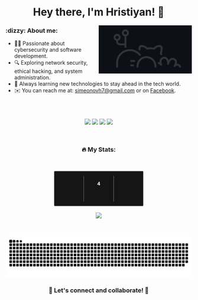 <h1 align="center">
  Hey there, I'm Hristiyan! 👋
</h1>

<div>
  <img align="right" alt="Coding" width="50%"  
       src="https://github.com/Hristiyan22/Hristiyan22/blob/main/images/gif123.gif">
 </div>
 
<h3> :dizzy: About me:</h3>

- 👨‍💻 Passionate about cybersecurity and software development.
- 🔍 Exploring network security, ethical hacking, and system administration.
- 🎯 Always learning new technologies to stay ahead in the tech world. 
- ✉️ You can reach me at: <a href="mailto:simeonovh7@gmail.com">simeonovh7@gmail.com</a> or on <a href="https://www.facebook.com/hristian.simeonov.58/?locale=bg_BG">Facebook</a>.

<br>
<br>

<p align="center">
  <img src="https://img.shields.io/badge/-PYTHON-3776AB?style=for-the-badge&logo=python&logoColor=white" />
  <img src="https://img.shields.io/badge/-SQL-4479A1?style=for-the-badge&logo=postgresql&logoColor=white" />
  <img src="https://img.shields.io/badge/-LINUX-FCC624?style=for-the-badge&logo=linux&logoColor=black" />
  <img src="https://img.shields.io/badge/-GitHub-181717?style=for-the-badge&logo=github&logoColor=white" />
</p>

<br>

### <p align="center"> 🔥 My Stats: </p>
<br>
<p align="center">
  <img width="48%" src="https://github.com/Hristiyan22/Hristiyan22/blob/main/images/streak.svg" />
</p>

<p align="center">
  <img src="https://github-readme-stats.vercel.app/api/top-langs/?username=Hristiyan22&theme=dark&hide_border=false&include_all_commits=true&count_private=false&layout=compact" />
</p>

<br>

<p align="center">
  <picture>
    <source media="(prefers-color-scheme: dark)" srcset="https://raw.githubusercontent.com/Hristiyan22/Hristiyan22/output/github-snake-dark.svg" />
    <source media="(prefers-color-scheme: light)" srcset="https://raw.githubusercontent.com/Hristiyan22/Hristiyan22/output/github-snake.svg" />
    <img alt="github-snake" src="https://raw.githubusercontent.com/Hristiyan22/Hristiyan22/output/github-snake.svg" />
  </picture>
</p>


### <p align="center"> 🚀 Let's connect and collaborate! 🚀 </p>
